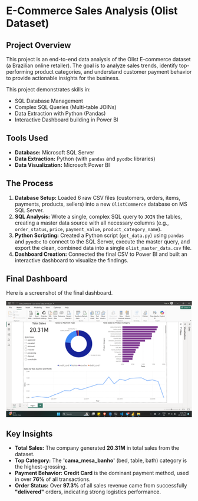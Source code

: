 # E-Commerce Sales Analysis (Olist Dataset)

## Project Overview
This project is an end-to-end data analysis of the Olist E-commerce dataset (a Brazilian online retailer). The goal is to analyze sales trends, identify top-performing product categories, and understand customer payment behavior to provide actionable insights for the business.

This project demonstrates skills in:
* SQL Database Management
* Complex SQL Queries (Multi-table JOINs)
* Data Extraction with Python (Pandas)
* Interactive Dashboard building in Power BI

## Tools Used
* **Database:** Microsoft SQL Server
* **Data Extraction:** Python (with `pandas` and `pyodbc` libraries)
* **Data Visualization:** Microsoft Power BI

## The Process
1.  **Database Setup:** Loaded 6 raw CSV files (customers, orders, items, payments, products, sellers) into a new `OlistCommerce` database on MS SQL Server.
2.  **SQL Analysis:** Wrote a single, complex SQL query to `JOIN` the tables, creating a master data source with all necessary columns (e.g., `order_status`, `price`, `payment_value`, `product_category_name`).
3.  **Python Scripting:** Created a Python script (`get_data.py`) using `pandas` and `pyodbc` to connect to the SQL Server, execute the master query, and export the clean, combined data into a single `olist_master_data.csv` file.
4.  **Dashboard Creation:** Connected the final CSV to Power BI and built an interactive dashboard to visualize the findings.

## Final Dashboard
Here is a screenshot of the final dashboard.

![Sales Dashboard Screenshot](dashboard_screenshot.png)

## Key Insights
* **Total Sales:** The company generated **20.31M** in total sales from the dataset.
* **Top Category:** The **'cama_mesa_banho'** (bed, table, bath) category is the highest-grossing.
* **Payment Behavior:** **Credit Card** is the dominant payment method, used in over **76%** of all transactions.
* **Order Status:** Over **97.3%** of all sales revenue came from successfully **"delivered"** orders, indicating strong logistics performance.
